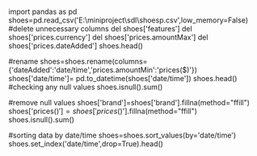 import pandas as pd
shoes=pd.read_csv('E:\miniproject\sdl\shoesp.csv',low_memory=False)
#delete unnecessary columns
del shoes['features']
del shoes['prices.currency']
del shoes['prices.amountMax']
del shoes['prices.dateAdded']
shoes.head()

#rename
shoes=shoes.rename(columns={'dateAdded':'date/time','prices.amountMin':'prices($)'})
shoes['date/time']= pd.to_datetime(shoes['date/time'])
shoes.head()
#checking any null values
shoes.isnull().sum()

#remove null values
shoes['brand']=shoes['brand'].fillna(method="ffill")
shoes['prices($)']=shoes['prices($)'].fillna(method="ffill")
shoes.isnull().sum()

#sorting data by date/time
shoes=shoes.sort_values(by='date/time')
shoes.set_index('date/time',drop=True).head()
